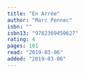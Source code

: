 ```yaml
---
title: "En Arrée"
author: "Marc Pennec"
isbn: ""
isbn13: "9782369450627"
rating: 4
pages: 101
read: "2019-03-06"
added: "2019-03-06"
---
```



